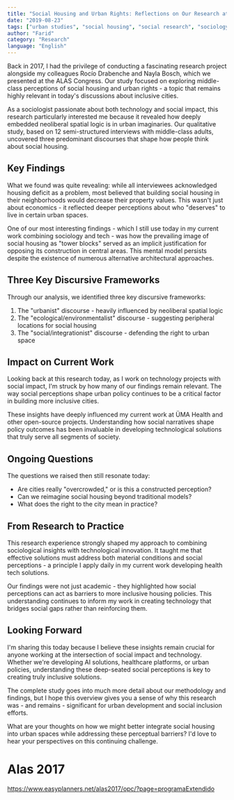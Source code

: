 ```yaml
---
title: "Social Housing and Urban Rights: Reflections on Our Research at ALAS 2017"
date: "2019-08-23"
tags: ["urban studies", "social housing", "social research", "sociology", "ALAS congress"]
author: "Farid"
category: "Research"
language: "English"
---
```


Back in 2017, I had the privilege of conducting a fascinating research project alongside my colleagues Rocío Drabenche and Nayla Bosch, which we presented at the ALAS Congress. Our study focused on exploring middle-class perceptions of social housing and urban rights - a topic that remains highly relevant in today's discussions about inclusive cities.

As a sociologist passionate about both technology and social impact, this research particularly interested me because it revealed how deeply embedded neoliberal spatial logic is in urban imaginaries. Our qualitative study, based on 12 semi-structured interviews with middle-class adults, uncovered three predominant discourses that shape how people think about social housing.

## Key Findings

What we found was quite revealing: while all interviewees acknowledged housing deficit as a problem, most believed that building social housing in their neighborhoods would decrease their property values. This wasn't just about economics - it reflected deeper perceptions about who "deserves" to live in certain urban spaces.

One of our most interesting findings - which I still use today in my current work combining sociology and tech - was how the prevailing image of social housing as "tower blocks" served as an implicit justification for opposing its construction in central areas. This mental model persists despite the existence of numerous alternative architectural approaches.

## Three Key Discursive Frameworks

Through our analysis, we identified three key discursive frameworks:

1. The "urbanist" discourse - heavily influenced by neoliberal spatial logic
2. The "ecological/environmentalist" discourse - suggesting peripheral locations for social housing
3. The "social/integrationist" discourse - defending the right to urban space

## Impact on Current Work

Looking back at this research today, as I work on technology projects with social impact, I'm struck by how many of our findings remain relevant. The way social perceptions shape urban policy continues to be a critical factor in building more inclusive cities.

These insights have deeply influenced my current work at ÜMA Health and other open-source projects. Understanding how social narratives shape policy outcomes has been invaluable in developing technological solutions that truly serve all segments of society.

## Ongoing Questions

The questions we raised then still resonate today:

- Are cities really "overcrowded," or is this a constructed perception?
- Can we reimagine social housing beyond traditional models?
- What does the right to the city mean in practice?

## From Research to Practice

This research experience strongly shaped my approach to combining sociological insights with technological innovation. It taught me that effective solutions must address both material conditions and social perceptions - a principle I apply daily in my current work developing health tech solutions.

Our findings were not just academic - they highlighted how social perceptions can act as barriers to more inclusive housing policies. This understanding continues to inform my work in creating technology that bridges social gaps rather than reinforcing them.

## Looking Forward

I'm sharing this today because I believe these insights remain crucial for anyone working at the intersection of social impact and technology. Whether we're developing AI solutions, healthcare platforms, or urban policies, understanding these deep-seated social perceptions is key to creating truly inclusive solutions.

The complete study goes into much more detail about our methodology and findings, but I hope this overview gives you a sense of why this research was - and remains - significant for urban development and social inclusion efforts.

What are your thoughts on how we might better integrate social housing into urban spaces while addressing these perceptual barriers? I'd love to hear your perspectives on this continuing challenge.

# Alas 2017
https://www.easyplanners.net/alas2017/opc/?page=programaExtendido